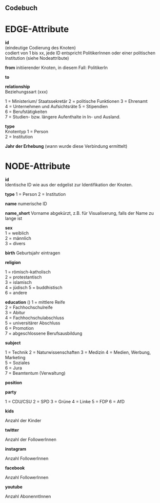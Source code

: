 ## Codebuch ##

# EDGE-Attribute

**id**  
(eindeutige Codierung des Knoten)   
codiert von 1 bis xx, jede ID entspricht PolitikerInnen oder einer politischen Institution (siehe Nodeattribute)

**from**
initiierender Knoten, in diesem Fall: PolitikerIn

**to**

**relationship**  
Beziehungssart (xxx)

1 = Ministerium/ Staatssekretär
2 = politische Funktionen
3 = Ehrenamt		
4 = Unternehmen und Aufsichtsräte
5 = Stipendien			
6 = Berufstätigkeiten	
7 = Studien- bzw. längere Aufenthalte in In- und Ausland.

**type**  
Knotentyp 
1 = Person   
2 = Institution

**Jahr der Erhebung**
(wann wurde diese Verbindung ermittelt)

# NODE-Attribute  
  
**id**  
Identische ID wie aus der edgelist zur Identifikation der Knoten. 

**type**
1 = Person
2 = Institution

**name**
numerische ID

**name_short**
Vorname abgekürzt, z.B. für Visualiserung, falls der Name zu lange ist

**sex**     
1 = weiblich  
2 = männlich  
3 = divers

**birth**
Geburtsjahr eintragen


**religion**

1 = römisch-katholisch	
2 = protestantisch	
3 = islamisch	
4 = jüdisch	
5 = buddhistisch	
6 = andere	



**education**
()
1 = mittlere Reife		
2 = Fachhochschulreife		
3 = Abitur		
4 = Fachhochschulabschluss		
5 = universitärer Abschluss		
6 = Promotion		
7 = abgeschlossene Berufsausbildung		


**subject**

1 = Technik	
2 = Naturwissenschaften	
3 = Medizin	
4 = Medien, Werbung, Marketing	
5 = Soziales	
6 = Jura	
7 = Beamtentum (Verwaltung)	




**position**






**party**

1 = CDU/CSU
2 = SPD
3 = Grüne
4 = Linke
5 = FDP
6 = AfD



**kids**

Anzahl der Kinder


**twitter**

Anzahl der FollowerInnen


**instagram**

Anzahl FollowerInnen


**facebook**

Anzahl FollowerInnen


**youtube**

Anzahl AbonenntInnen


